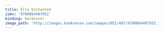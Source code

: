```yaml
---
title: Ella Enchanted
isbn: '9780064407052'
binding: Hardcover
image_path: 'http://images.booksense.com/images/052/407/9780064407052.jpg'
---
```


